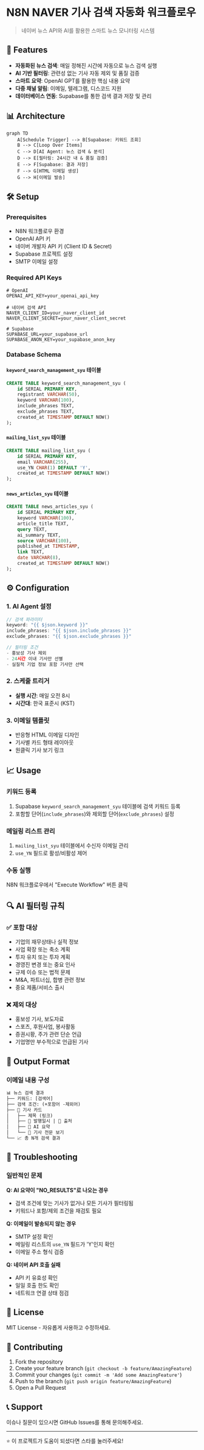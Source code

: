 # N8N NAVER 기사 검색 자동화 워크플로우

> 네이버 뉴스 API와 AI를 활용한 스마트 뉴스 모니터링 시스템

## 🚀 Features

- **자동화된 뉴스 검색**: 매일 정해진 시간에 자동으로 뉴스 검색 실행
- **AI 기반 필터링**: 관련성 없는 기사 자동 제외 및 품질 검증
- **스마트 요약**: OpenAI GPT를 활용한 핵심 내용 요약
- **다중 채널 알림**: 이메일, 텔레그램, 디스코드 지원
- **데이터베이스 연동**: Supabase를 통한 검색 결과 저장 및 관리

## 📊 Architecture

```mermaid
graph TD
    A[Schedule Trigger] --> B[Supabase: 키워드 조회]
    B --> C[Loop Over Items]
    C --> D[AI Agent: 뉴스 검색 & 분석]
    D --> E[필터링: 24시간 내 & 품질 검증]
    E --> F[Supabase: 결과 저장]
    F --> G[HTML 이메일 생성]
    G --> H[이메일 발송]
```

## 🛠️ Setup

### Prerequisites

- N8N 워크플로우 환경
- OpenAI API 키
- 네이버 개발자 API 키 (Client ID & Secret)
- Supabase 프로젝트 설정
- SMTP 이메일 설정

### Required API Keys

```env
# OpenAI
OPENAI_API_KEY=your_openai_api_key

# 네이버 검색 API
NAVER_CLIENT_ID=your_naver_client_id
NAVER_CLIENT_SECRET=your_naver_client_secret

# Supabase
SUPABASE_URL=your_supabase_url
SUPABASE_ANON_KEY=your_supabase_anon_key
```

### Database Schema

#### `keyword_search_management_syu` 테이블
```sql
CREATE TABLE keyword_search_management_syu (
    id SERIAL PRIMARY KEY,
    registrant VARCHAR(50),
    keyword VARCHAR(100),
    include_phrases TEXT,
    exclude_phrases TEXT,
    created_at TIMESTAMP DEFAULT NOW()
);
```

#### `mailing_list_syu` 테이블
```sql
CREATE TABLE mailing_list_syu (
    id SERIAL PRIMARY KEY,
    email VARCHAR(255),
    use_YN CHAR(1) DEFAULT 'Y',
    created_at TIMESTAMP DEFAULT NOW()
);
```

#### `news_articles_syu` 테이블
```sql
CREATE TABLE news_articles_syu (
    id SERIAL PRIMARY KEY,
    keyword VARCHAR(100),
    article_title TEXT,
    query TEXT,
    ai_summary TEXT,
    source VARCHAR(100),
    published_at TIMESTAMP,
    link TEXT,
    date VARCHAR(8),
    created_at TIMESTAMP DEFAULT NOW()
);
```

## ⚙️ Configuration

### 1. AI Agent 설정

```javascript
// 검색 파라미터
keyword: "{{ $json.keyword }}"
include_phrases: "{{ $json.include_phrases }}"
exclude_phrases: "{{ $json.exclude_phrases }}"

// 필터링 조건
- 홍보성 기사 제외
- 24시간 이내 기사만 선별
- 실질적 기업 정보 포함 기사만 선택
```

### 2. 스케줄 트리거
- **실행 시간**: 매일 오전 8시
- **시간대**: 한국 표준시 (KST)

### 3. 이메일 템플릿
- 반응형 HTML 이메일 디자인
- 기사별 카드 형태 레이아웃
- 원클릭 기사 보기 링크

## 📈 Usage

### 키워드 등록
1. Supabase `keyword_search_management_syu` 테이블에 검색 키워드 등록
2. 포함할 단어(`include_phrases`)와 제외할 단어(`exclude_phrases`) 설정

### 메일링 리스트 관리
1. `mailing_list_syu` 테이블에서 수신자 이메일 관리
2. `use_YN` 필드로 활성/비활성 제어

### 수동 실행
N8N 워크플로우에서 "Execute Workflow" 버튼 클릭

## 🔍 AI 필터링 규칙

### ✅ 포함 대상
- 기업의 재무상태나 실적 정보
- 사업 확장 또는 축소 계획
- 투자 유치 또는 투자 계획
- 경영진 변경 또는 중요 인사
- 규제 이슈 또는 법적 문제
- M&A, 파트너십, 합병 관련 정보
- 중요 제품/서비스 출시

### ❌ 제외 대상
- 홍보성 기사, 보도자료
- 스포츠, 후원사업, 봉사활동
- 증권시황, 주가 관련 단순 언급
- 기업명만 부수적으로 언급된 기사

## 📧 Output Format

### 이메일 내용 구성
```html
📊 뉴스 검색 결과
├── 키워드: [검색어]
├── 검색 조건: (+포함어 -제외어)
├── 📰 기사 카드
│   ├── 제목 (링크)
│   ├── 📅 발행일시 | 📰 출처
│   ├── 🤖 AI 요약
│   └── 🔗 기사 전문 보기
└── 📈 총 N개 검색 결과
```

## 🔧 Troubleshooting

### 일반적인 문제

**Q: AI 요약이 "NO_RESULTS"로 나오는 경우**
- 검색 조건에 맞는 기사가 없거나 모든 기사가 필터링됨
- 키워드나 포함/제외 조건을 재검토 필요

**Q: 이메일이 발송되지 않는 경우**
- SMTP 설정 확인
- 메일링 리스트의 `use_YN` 필드가 'Y'인지 확인
- 이메일 주소 형식 검증

**Q: 네이버 API 호출 실패**
- API 키 유효성 확인
- 일일 호출 한도 확인
- 네트워크 연결 상태 점검

## 📝 License

MIT License - 자유롭게 사용하고 수정하세요.

## 🤝 Contributing

1. Fork the repository
2. Create your feature branch (`git checkout -b feature/AmazingFeature`)
3. Commit your changes (`git commit -m 'Add some AmazingFeature'`)
4. Push to the branch (`git push origin feature/AmazingFeature`)
5. Open a Pull Request

## 📞 Support

이슈나 질문이 있으시면 GitHub Issues를 통해 문의해주세요.

---
⭐ 이 프로젝트가 도움이 되셨다면 스타를 눌러주세요!

